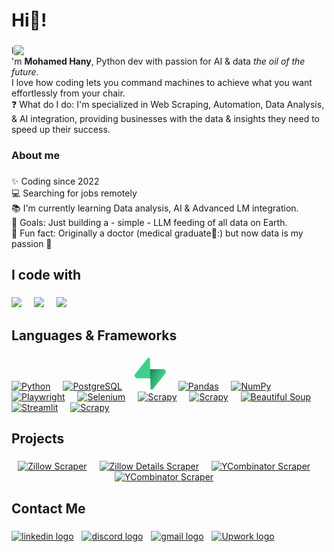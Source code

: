 <h1 align="left">Hi🐍!</h1>

###
  <img src="https://i.postimg.cc/jjjkyDYK/img-6ewkwzf-Jh-Tz-SMs-Mop3-QGS.jpg" width="500" align="right" />

<p>
  I'm <strong>Mohamed Hany</strong>, Python dev with passion for AI & data <em>the oil of the future</em>.<br>
  I love how coding lets you command machines to achieve what you want effortlessly from your chair.<br>
  ❓ What do I do: I'm specialized in Web Scraping, Automation, Data Analysis, & AI integration, providing businesses with the data & insights they need to speed up their success.<br>
</p>

###

<h3 align="left">About me</h2>

###

<p align="left">✨ Coding since 2022<br>💻 Searching for jobs remotely<br>📚 I'm currently learning Data analysis, AI & Advanced LM integration.<br>🎯 Goals: Just building a - simple - LLM feeding of all data on Earth.<br>🎲 Fun fact: Originally a doctor (medical graduate💉:) but now data is my passion 💖</p>

###

<h2 align="left">I code with</h2>

###

<div align="left">
  <img src="https://cdn.jsdelivr.net/gh/devicons/devicon/icons/vscode/vscode-original.svg" width="50" />
  <img width="12" />
  <img src="https://cdn.jsdelivr.net/gh/devicons/devicon/icons/pycharm/pycharm-original.svg" width="50" />
  <img width="12" />
  <img src="https://cdn.jsdelivr.net/gh/devicons/devicon/icons/jupyter/jupyter-original.svg" width="50" />
</div>

###

<h2 align="left">Languages & Frameworks</h2>

###

<div align="left">

  <a href="https://www.python.org/" title="Python">
    <img src="https://cdn.jsdelivr.net/gh/devicons/devicon/icons/python/python-original.svg" width="50" alt="Python"/></a>
  <img width="12" />
  
  <a href="https://www.postgresql.org/" title="PostgreSQL">
    <img src="https://cdn.jsdelivr.net/gh/devicons/devicon/icons/postgresql/postgresql-original.svg" width="50" alt="PostgreSQL"/></a>
  <img width="12" />
  
  <a href="https://supabase.com/" title="Supabase">
    <img src="https://raw.githubusercontent.com/mido-99/mido-99/refs/heads/main/media/supabase-logo-icon.png" width="50" alt="PostgreSQL"/></a>
  <img width="12" />
  
  <a href="https://pandas.pydata.org/" title="Pandas">
    <img src="https://cdn.jsdelivr.net/gh/devicons/devicon/icons/pandas/pandas-original.svg" width="50" alt="Pandas"/></a>
  <img width="12" />
  
  <a href="https://numpy.org/" title="NumPy">
    <img src="https://cdn.jsdelivr.net/gh/devicons/devicon/icons/numpy/numpy-original.svg" width="50" alt="NumPy"/></a>
  <img width="12" />
    
  <a href="https://playwright.dev/python/" title="Playwright">
    <img src="https://cdn.jsdelivr.net/gh/devicons/devicon/icons/playwright/playwright-original.svg" width="50" alt="Playwright"/></a>
  <img width="12" />
  
  <a href="https://www.selenium.dev/" title="Selenium">
    <img src="https://cdn.jsdelivr.net/gh/devicons/devicon/icons/selenium/selenium-original.svg" width="50" alt="Selenium"/></a>
  <img width="12" />
  
  <a href="https://scrapy.org/" title="Scrapy">
    <img src="https://avatars.githubusercontent.com/u/733635?s=48&v=4" width="50" alt="Scrapy"/></a>
  <img width="12" />

  <a href="https://crawlee.dev/python/" title="Crawlee">
    <img src="https://ph-files.imgix.net/52d7b824-8e98-4d20-8f09-3290c4f3f97a.png?auto=format" width="50" alt="Scrapy"/></a>
  <img width="12" />

  <a href="https://www.crummy.com/software/BeautifulSoup/" title="Beautiful Soup">
    <img src="https://www.crummy.com/software/BeautifulSoup/bs4/doc/_images/6.1.jpg" width="50" alt="Beautiful Soup"/></a>
  <img width="12" />

  <a href="https://www.streamlit.io/" title="Streamlit">
    <img src="https://streamlit.io/images/brand/streamlit-mark-color.svg" width="50" alt="Streamlit"/></a>
  <img width="12" />

  <a href="https://cloud.google.com/" title="Scrapy">
    <img src="https://cdn.jsdelivr.net/gh/devicons/devicon/icons/googlecloud/googlecloud-original.svg" width="50" alt="Scrapy"/></a>
  <img width="12" />

</div>

###

<h2 align="left">Projects</h2>

###
<div align="center">

  <a href="https://apify.com/mido_99/zillow-scraper" >
    <img src="https://images.apifyusercontent.com/JhOscD6-Www_7Fs-J_J3T8589ESS_RBTglgCrqbSuuY/rs:fill:250:250/cb:1/aHR0cHM6Ly9hcGlmeS1pbWFnZS11cGxvYWRzLXByb2QuczMudXMtZWFzdC0xLmFtYXpvbmF3cy5jb20vQ2tyb0pBeTl6WEIyMW1qUFgtYWN0b3ItaDJUcEZwY3puSkpLdlJreTktaW9vTnhqaG1aYy1EQUxMX0UtMjAyNS0wMi0xMy0xNy4wMl9jbGVhbnVwLnBuZw.webp" width="100" alt="Zillow Scraper"/></a>
  <img width="12" />
  
  <a href="https://apify.com/mido_99/zillow-details-scraper" >
    <img src="https://images.apifyusercontent.com/8KimoCC8pm45JQ73vcl8-72WdhAISycdps0YpGbsip8/rs:fill:250:250/cb:1/aHR0cHM6Ly9hcGlmeS1pbWFnZS11cGxvYWRzLXByb2QuczMudXMtZWFzdC0xLmFtYXpvbmF3cy5jb20vQ2tyb0pBeTl6WEIyMW1qUFgtYWN0b3ItSDBsaEp5aVpGOVpZejJkbEstY0twN2dRbEVHbS1DaGF0R1BUX0ltYWdlX01heV8yNl9fMjAyNV9fMDRfMTFfMTBfUE0ucG5n.webp" width="100" alt="Zillow Details Scraper"/></a>
  <img width="12" />

  <a href="https://apify.com/mido_99/yc-scraper" >
    <img src="https://images.apifyusercontent.com/yzFbWx9lQ-KYi-2rS5xOH0cKru6wpinMHSud2pfctyw/rs:fill:250:250/cb:1/aHR0cHM6Ly9hcGlmeS1pbWFnZS11cGxvYWRzLXByb2QuczMudXMtZWFzdC0xLmFtYXpvbmF3cy5jb20vQ2tyb0pBeTl6WEIyMW1qUFgtYWN0b3Itellzc1ZjdjBMN2g2VDR6cGItSEh2N1BmVGxUcS1EQUxMX0VfMjAyNS0wMy0yM18xNy4zMi4zMF8tX0Ffc2ltcGxlX3lldF9hdHRyYWN0aXZlX2xvZ29fZm9yX19Z.webp" width="100" alt="YCombinator Scraper"/></a>
  <img width="12" />

  <a href="https://apify.com/mido_99/Instgram-Scraper-All-in-One" >
    <img src="https://images.apifyusercontent.com/jtBRm-hTLBMD3rT0r0Dc3qCwcBIfUFNq4B0UeLZAYSs/rs:fill:250:250/cb:1/aHR0cHM6Ly9hcGlmeS1pbWFnZS11cGxvYWRzLXByb2QuczMudXMtZWFzdC0xLmFtYXpvbmF3cy5jb20vQ2tyb0pBeTl6WEIyMW1qUFgtYWN0b3ItaU1qVFllZXNiRk8xWWFWWVotZjNaUVpNS3FxbS1taWRvX01ha2VfYV9zcXVhcmVkX2ljb25faW1hZ2VfZm9yX2FuX0FwaWZ5X2FjdG9yX19JbnN0YWdyYW0tU2Ny.webp" width="100" alt="YCombinator Scraper"/></a>
  <img width="12" />


</div>

###

<h2 align="left">Contact Me</h2>

###

<div align="left">
  <a href="https://www.linkedin.com/in/mohamed-hany-a6a734253/" target="_blank">
    <img src="https://raw.githubusercontent.com/maurodesouza/profile-readme-generator/master/src/assets/icons/social/linkedin/default.svg" width="42" height="40" alt="linkedin logo"  
      /></a>
  <img width="5" />

  <a href="https://discordapp.com/users/752326203959935007" target="_blank">
    <img src="https://raw.githubusercontent.com/maurodesouza/profile-readme-generator/master/src/assets/icons/social/discord/default.svg" width="42" height="40" alt="discord logo"  
      /></a>
  <img width="5" />

  <a href="mailto:miohany910@gmail.com" target="_blank">
    <img src="https://raw.githubusercontent.com/maurodesouza/profile-readme-generator/master/src/assets/icons/social/gmail/default.svg" width="42" height="40" alt="gmail logo"  
      /></a>
  <img width="5" />

  <a href="https://www.upwork.com/freelancers/~01cc419fb93065ffd6?mp_source=share" target="_blank">
    <img src="https://cdn.iconscout.com/icon/free/png-512/free-upwork-icon-download-in-svg-png-gif-file-formats--technology-logo-social-media-company-brand-vol-7-pack-logos-icons-3030271.png?f=webp&w=512" width="42" height="40" alt="Upwork logo"  
      /></a>
  <img width="5" />

</div>

###
